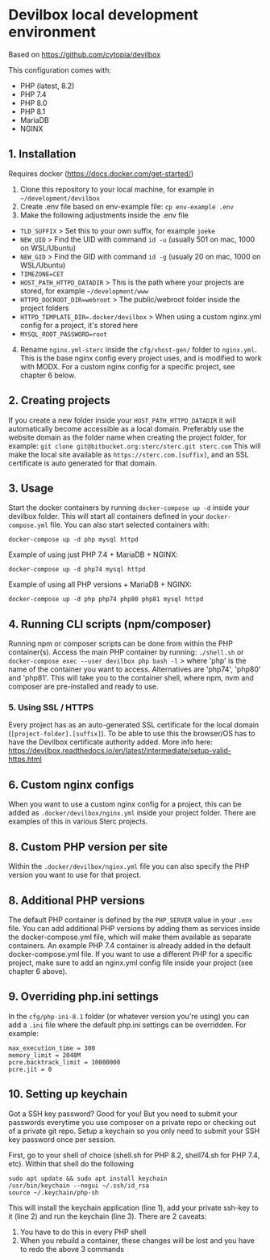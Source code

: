 # Devilbox local development environment
Based on https://github.com/cytopia/devilbox

This configuration comes with:
- PHP (latest, 8.2)
- PHP 7.4
- PHP 8.0
- PHP 8.1
- MariaDB
- NGINX

## 1. Installation
Requires docker (https://docs.docker.com/get-started/)

1. Clone this repository to your local machine, for example in `~/development/devilbox`
2. Create .env file based on env-example file: `cp env-example .env`
3. Make the following adjustments inside the .env file
- `TLD_SUFFIX` > Set this to your own suffix, for example `joeke`
- `NEW_UID` > Find the UID with command `id -u` (usually 501 on mac, 1000 on WSL/Ubuntu)
- `NEW_GID` > Find the GID with command `id -g` (usualy 20 on mac, 1000 on WSL/Ubuntu)
- `TIMEZONE=CET`
- `HOST_PATH_HTTPD_DATADIR` > This is the path where your projects are stored, for example `~/development/www`
- `HTTPD_DOCROOT_DIR=webroot` > The public/webroot folder inside the project folders
- `HTTPD_TEMPLATE_DIR=.docker/devilbox` > When using a custom nginx.yml config for a project, it's stored here
- `MYSQL_ROOT_PASSWORD=root`
4. Rename `nginx.yml-sterc` inside the `cfg/vhost-gen/` folder to `nginx.yml`. This is the base nginx config every project uses, and is modified to work with MODX. For a custom nginx config for a specific project, see chapter 6 below.

## 2. Creating projects
If you create a new folder inside your `HOST_PATH_HTTPD_DATADIR` it will automatically become accessible as a local domain.
Preferably use the website domain as the folder name when creating the project folder, for example:
`git clone git@bitbucket.org:sterc/sterc.git sterc.com`
This will make the local site available as `https://sterc.com.[suffix]`, and an SSL certificate is auto generated for that domain.

## 3. Usage
Start the docker containers by running `docker-compose up -d` inside your devilbox folder. This will start all containers defined in your `docker-compose.yml` file.
You can also start selected containers with:
```
docker-compose up -d php mysql httpd
```

Example of using just PHP 7.4 + MariaDB + NGINX:
```
docker-compose up -d php74 mysql httpd
```

Example of using all PHP versions + MariaDB + NGINX:
```
docker-compose up -d php php74 php80 php81 mysql httpd
```

## 4. Running CLI scripts (npm/composer)
Running npm or composer scripts can be done from within the PHP container(s). Access the main PHP container by running:
`./shell.sh`
or
`docker-compose exec --user devilbox php bash -l` > where 'php' is the name of the container you want to access. Alternatives are 'php74', 'php80' and 'php81'.
This will take you to the container shell, where npm, nvm and composer are pre-installed and ready to use.

### 5. Using SSL / HTTPS
Every project has as an auto-generated SSL certificate for the local domain (`[project-folder].[suffix]`).
To be able to use this the browser/OS has to have the Devilbox certificate authority added.
More info here: https://devilbox.readthedocs.io/en/latest/intermediate/setup-valid-https.html

## 6. Custom nginx configs
When you want to use a custom nginx config for a project, this can be added as `.docker/devilbox/nginx.yml` inside your project folder. 
There are examples of this in various Sterc projects.

## 8. Custom PHP version per site
Within the `.docker/devilbox/nginx.yml` file you can also specify the PHP version you want to use for that project.

## 8. Additional PHP versions
The default PHP container is defined by the `PHP_SERVER` value in your `.env` file. 
You can add additional PHP versions by adding them as services inside the docker-compose.yml file, which will make them available as separate containers.
An example PHP 7.4 container is already added in the default docker-compose.yml file. If you want to use a different PHP for a specific project, make sure to add an nginx.yml config file inside your project (see chapter 6 above).

## 9. Overriding php.ini settings
In the `cfg/php-ini-8.1` folder (or whatever version you're using) you can add a `.ini` file where the default php.ini settings can be overridden.
For example:
```
max_execution_time = 300
memory_limit = 2048M
pcre.backtrack_limit = 10000000
pcre.jit = 0
```

## 10. Setting up keychain
Got a SSH key password? Good for you! But you need to submit your passwords everytime you use composer on a private repo or checking out of a private git repo. Setup a keychain so you only need to submit your SSH key password once per session.

First, go to your shell of choice (shell.sh for PHP 8.2, shell74.sh for PHP 7.4, etc). Within that shell do the following
```
sudo apt update && sudo apt install keychain
/usr/bin/keychain --nogui ~/.ssh/id_rsa
source ~/.keychain/php-sh
```

This will install the keychain application (line 1), add your private ssh-key to it (line 2) and run the keychain (line 3). There are 2 caveats:
1. You have to do this in every PHP shell
2. When you rebuild a container, these changes will be lost and you have to redo the above 3 commands